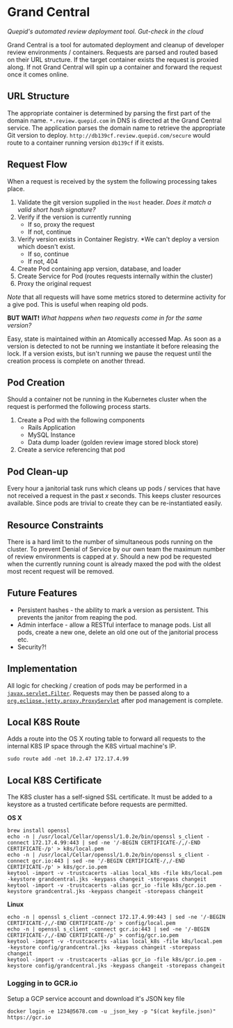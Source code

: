 # Grand Central
*Quepid's automated review deployment tool. Gut-check in the cloud*

Grand Central is a tool for automated deployment and cleanup of developer review environments / containers. Requests are parsed and routed based on their URL structure. If the target container exists the request is proxied along. If not Grand Central will spin up a container and forward the request once it comes online.

## URL Structure
The appropriate container is determined by parsing the first part of the domain name. `*.review.quepid.com` in DNS is directed at the Grand Central service. The application parses the domain name to retrieve the appropriate Git version to deploy. `http://db139cf.review.quepid.com/secure` would route to a container running version `db139cf` if it exists.

## Request Flow
When a request is received by the system the following processing takes place.

1. Validate the git version supplied in the `Host` header. *Does it match a valid short hash signature?*
1. Verify if the version is currently running
   * If so, proxy the request
   * If not, continue
1. Verify version exists in Container Registry. *We can't deploy a version which doesn't exist.
   * If so, continue
   * If not, 404
1. Create Pod containing app version, database, and loader
1. Create Service for Pod (routes requests internally within the cluster)
1. Proxy the original request

*Note* that all requests will have some metrics stored to determine activity for a give pod. This is useful when reaping old pods.

**BUT WAIT!** *What happens when two requests come in for the same version?*

Easy, state is maintained within an Atomically accessed Map. As soon as a version is detected to not be running we instantiate it before releasing the lock. If a version exists, but isn't running we pause the request until the creation process is complete on another thread.

## Pod Creation
Should a container not be running in the Kubernetes cluster when the request is performed the following process starts.

1. Create a Pod with the following components
   * Rails Application
   * MySQL Instance
   * Data dump loader (golden review image stored block store)
1. Create a service referencing that pod

## Pod Clean-up
Every hour a janitorial task runs which cleans up pods / services that have not received a request in the past *x* seconds. This keeps cluster resources available. Since pods are trivial to create they can be re-instantiated easily.

## Resource Constraints
There is a hard limit to the number of simultaneous pods running on the cluster. To prevent Denial of Service by our own team the maximum number of review environments is capped at *y*. Should a new pod be requested when the currently running count is already maxed the pod with the oldest most recent request will be removed.

## Future Features
* Persistent hashes - the ability to mark a version as persistent. This prevents the janitor from reaping the pod.
* Admin interface - allow a RESTful interface to manage pods. List all pods, create a new one, delete an old one out of the janitorial process etc.
* Security?!

## Implementation

All logic for checking / creation of pods may be performed in a [`javax.servlet.Filter`](http://docs.oracle.com/javaee/7/api/javax/servlet/Filter.html?is-external=true). Requests may then be passed along to a [`org.eclipse.jetty.proxy.ProxyServlet`](http://download.eclipse.org/jetty/stable-9/apidocs/org/eclipse/jetty/proxy/ProxyServlet.html) after pod management is complete.

## Local K8S Route
Adds a route into the OS X routing table to forward all requests to the internal K8S IP space through the K8S virtual machine's IP.

```
sudo route add -net 10.2.47 172.17.4.99
```

## Local K8S Certificate
The K8S cluster has a self-signed SSL certificate. It must be added to a keystore as a trusted certificate before requests are permitted.

**OS X**

```
brew install openssl
echo -n | /usr/local/Cellar/openssl/1.0.2e/bin/openssl s_client -connect 172.17.4.99:443 | sed -ne '/-BEGIN CERTIFICATE-/,/-END CERTIFICATE-/p' > k8s/local.pem
echo -n | /usr/local/Cellar/openssl/1.0.2e/bin/openssl s_client -connect gcr.io:443 | sed -ne '/-BEGIN CERTIFICATE-/,/-END CERTIFICATE-/p' > k8s/gcr.io.pem
keytool -import -v -trustcacerts -alias local_k8s -file k8s/local.pem -keystore grandcentral.jks -keypass changeit -storepass changeit
keytool -import -v -trustcacerts -alias gcr_io -file k8s/gcr.io.pem -keystore grandcentral.jks -keypass changeit -storepass changeit
```

**Linux**

```
echo -n | openssl s_client -connect 172.17.4.99:443 | sed -ne '/-BEGIN CERTIFICATE-/,/-END CERTIFICATE-/p' > config/local.pem
echo -n | openssl s_client -connect gcr.io:443 | sed -ne '/-BEGIN CERTIFICATE-/,/-END CERTIFICATE-/p' > config/gcr.io.pem
keytool -import -v -trustcacerts -alias local_k8s -file k8s/local.pem -keystore config/grandcentral.jks -keypass changeit -storepass changeit
keytool -import -v -trustcacerts -alias gcr_io -file k8s/gcr.io.pem -keystore config/grandcentral.jks -keypass changeit -storepass changeit
```

### Logging in to GCR.io
Setup a GCP service account and download it's JSON key file

```
docker login -e 1234@5678.com -u _json_key -p "$(cat keyfile.json)" https://gcr.io
```

